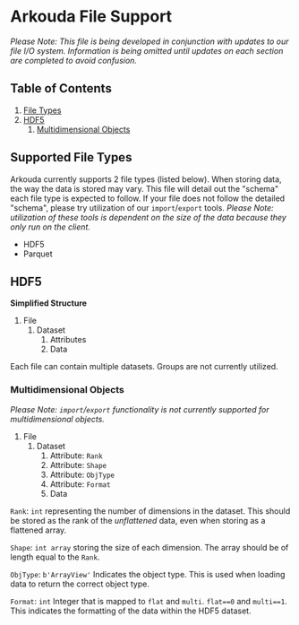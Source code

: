 # Arkouda File Support

*Please Note: This file is being developed in conjunction with updates to our file I/O system. Information is being omitted until updates on each section are completed to avoid confusion.*

## Table of Contents
1. [File Types](#filetypes)
2. [HDF5](#hdf)
   1. [Multidimensional Objects](#multidim)

## Supported File Types
Arkouda currently supports 2 file types (listed below). When storing data, the way the data is stored may vary. This file will detail out the "schema" each file type is expected to follow. If your file does not follow the detailed "schema", please try utilization of our `import`/`export` tools. *Please Note: utilization of these tools is dependent on the size of the data because they only run on the client.*

- HDF5
- Parquet

## HDF5

**Simplified Structure**
1) File
   1) Dataset
      1) Attributes
      2) Data

Each file can contain multiple datasets. Groups are not currently utilized.

### Multidimensional Objects

*Please Note: `import`/`export` functionality is not currently supported for multidimensional objects.*

1) File
   1) Dataset 
      1) Attribute: `Rank`
      2) Attribute: `Shape`
      3) Attribute: `ObjType`
      4) Attribute: `Format`
      5) Data

`Rank`: `int` representing the number of dimensions in the dataset. This should be stored as the rank of the *unflattened* data, even when storing as a flattened array.

`Shape`: `int array` storing the size of each dimension. The array should be of length equal to the `Rank`.

`ObjType`: `b'ArrayView'` Indicates the object type. This is used when loading data to return the correct object type.

`Format`: `int` Integer that is mapped to `flat` and `multi`. `flat==0` and `multi==1`. This indicates the formatting of the data within the HDF5 dataset.
